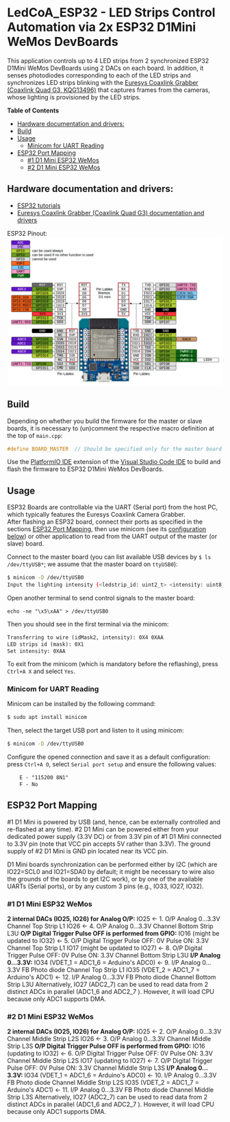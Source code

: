 # LedCoA_ESP32 - LED Strips Control Automation via 2x ESP32 D1Mini WeMos DevBoards
This application controls up to 4 LED strips from 2 synchronized ESP32 D1Mini WeMos DevBoards using 2 DACs on each board. In addition, it senses photodiodes corresponding to each of the LED strips and synchronizes LED strips blinking with the [Euresys Coaxlink Grabber (Coaxlink Quad G3, KQG13496)](https://www.euresys.com/en/Products/Frame-Grabbers/Coaxlink-series/Coaxlink-Quad-G3) that captures frames from the cameras, whose lighting is provisioned by the LED strips.

**Table of Contents**
- [Hardware documentation and drivers:](#hardware-documentation-and-drivers)
- [Build](#build)
- [Usage](#usage)
  - [Minicom for UART Reading](#minicom-for-uart-reading)
- [ESP32 Port Mapping](#esp32-port-mapping)
  - [#1 D1 Mini ESP32 WeMos](#1-d1-mini-esp32-wemos)
  - [#2 D1 Mini ESP32 WeMos](#2-d1-mini-esp32-wemos)
## Hardware documentation and drivers:
- [ESP32 tutorials](https://dronebotworkshop.com/esp32-2/)
- [Euresys Coaxlink Grabber (Coaxlink Quad G3) documentation and drivers](https://www.euresys.com/en/Support/Download-area?Series=105d06c5-6ad9-42ff-b7ce-622585ce607f)

ESP32 Pinout:
![ESP32 D1Mini WeMos DevBoard](MH-ET_LIVE_D1_mini_ESP32_pinout.jpg)

## Build

Depending on whether you build the firmware for the master or slave boards, it is necessary to (un)comment the respective macro definition at the top of `main.cpp`:
```c++
#define BOARD_MASTER  // Should be specified only for the master board build
```

Use the [PlatformIO IDE](https://platformio.org/install/ide) extension of the [Visual Studio Code IDE](https://code.visualstudio.com/) to build and flash the firmware to ESP32 D1Mini WeMos DevBoards.

## Usage

ESP32 Boards are controllable via the UART (Serial port) from the host PC, which typically features the Euresys Coaxlink Camera Grabber.  
After flashing an ESP32 board, connect their ports as specified in the sections [ESP32 Port Mapping](#esp32-port-mapping), then use minicom (see its [configuration below](#minicom-for-uart-reading)) or other application to read from the UART output of the master (or slave) board.

Connect to the master board (you can list available USB devices by `$ ls /dev/ttyUSB*`; we assume that the master board on `ttyUSB0`):
```sh
$ minicom -D /dev/ttyUSB0
Input the lighting intensity (<ledstrip_id: uint2_t> <intensity: uint8_t>
```
Open another terminal to send control signals to the master board:
```
echo -ne "\x5\xAA" > /dev/ttyUSB0
```
Then you should see in the first terminal via the minicom:
```
Transferring to wire (idMask2, intensity): 0X4 0XAA
LED strips id (mask): 0X1
Set intensity: 0XAA
```
To exit from the minicom (which is mandatory before the reflashing), press `Ctrl+A X` and select `Yes`.

### Minicom for UART Reading
Minicom can be installed by the following command:
```sh
$ sudo apt install minicom
```
Then, select the target USB port and listen to it using minicom:
```sh
$ minicom -D /dev/ttyUSB0
```
Configure the opened connection and save it as a default configuration: press `Ctrl+A O`, select `Serial port setup` and ensure the following values:
```
	E - "115200 8N1"
	F - No
```

## ESP32 Port Mapping

\#1 D1 Mini is powered by USB (and, hence, can be externally controlled and re-flashed at any time).
\#2 D1 Mini can be powered either from your dedicated power supply (3.3V DC) or from 3.3V pin of #1 D1 Mini connected to 3.3V pin (note that VCC pin accepts 5V rather than 3.3V). The ground supply of #2 D1 Mini is GND pin located near its VCC pin.

D1 Mini boards synchronization can be performed either by I2C (which are IO22=SCL0 and IO21=SDA0 by default; it might be necessary to wire also the grounds of the boards to get I2C work), or by one of the available UARTs (Serial ports), or by any custom 3 pins (e.g., IO33,  IO27, IO32).
### #1 D1 Mini ESP32 WeMos
**2 internal DACs (IO25, IO26) for Analog O/P:**
IO25  <-  1. O/P  Analog 0…3.3V  Channel Top Strip L1
IO26  <-  4. O/P  Analog 0…3.3V  Channel Bottom Strip L3U
**O/P  Digital Trigger Pulse OFF is performed from GPIO:**
IO16 (might be updated to IO32)  <- 5. O/P  Digital Trigger Pulse OFF:  0V  Pulse ON:  3.3V  Channel Top Strip L1
IO17 (might be updated to IO27)  <- 8. O/P  Digital Trigger Pulse OFF:  0V  Pulse ON:  3.3V  Channel Bottom Strip L3U
**I/P  Analog 0…3.3V:**
IO34 (VDET_1 = ADC1_6 = Arduino's ADC0)  <- 9. I/P  Analog 0…3.3V  FB Photo diode Channel Top Strip L1
IO35 (VDET_2 = ADC1_7 = Arduino's ADC1)  <- 12. I/P  Analog 0…3.3V  FB Photo diode Channel Bottom Strip L3U
Alternatively, IO27 (ADC2_7) can be used to read data from 2 distinct ADCs in parallel (ADC1_6 and ADC2_7 ). However, it will load CPU because only ADC1 supports DMA.

### #2 D1 Mini ESP32 WeMos
**2 internal DACs (IO25, IO26) for Analog O/P:**
IO25  <-  2. O/P  Analog 0…3.3V  Channel Middle Strip L2S
IO26  <-  3. O/P  Analog 0…3.3V  Channel Middle Strip L3S
**O/P  Digital Trigger Pulse OFF is performed from GPIO:**
IO16 (updating to IO32)  <- 6. O/P  Digital Trigger Pulse OFF:  0V  Pulse ON:  3.3V  Channel Middle Strip L2S
IO17 (updating to IO27)  <- 7. O/P  Digital Trigger Pulse OFF:  0V  Pulse ON:  3.3V  Channel Middle Strip L3S
**I/P  Analog 0…3.3V:**
IO34 (VDET_1 = ADC1_6 = Arduino's ADC0)  <- 10. I/P  Analog 0…3.3V  FB Photo diode Channel Middle Strip L2S
IO35 (VDET_2 = ADC1_7 = Arduino's ADC1)  <- 11. I/P  Analog 0…3.3V  FB Photo diode Channel Middle Strip L3S
Alternatively, IO27 (ADC2_7) can be used to read data from 2 distinct ADCs in parallel (ADC1_6 and ADC2_7 ). However, it will load CPU because only ADC1 supports DMA.
